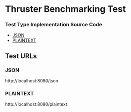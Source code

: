 # Thruster Benchmarking Test

### Test Type Implementation Source Code

* [JSON](src/main.rs)
* [PLAINTEXT](src/main.rs)

## Test URLs
### JSON

http://localhost:8080/json

### PLAINTEXT

http://localhost:8080/plaintext
